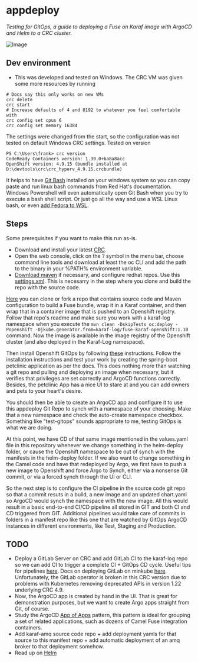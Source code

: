 # appdeploy

_Testing for GitOps, a guide to deploying a Fuse on Karaf image with ArgoCD and Helm to a CRC cluster._

![Image](https://miro.medium.com/max/700/1*9q37KuHZFWC7XOZRSQpJ6Q.png)

## Dev environment
- This was developed and tested on Windows. The CRC VM was given some more resources by running
```console
# Docs say this only works on new VMs
crc delete
crc start
# Increase defaults of 4 and 8192 to whatever you feel comfortable with
crc config set cpus 6 
crc config set memory 16384
```
The settings were changed from the start, so the configuration was not tested on default Windows CRC settings.
Tested on version
```console
PS C:\Users\frank> crc version
CodeReady Containers version: 1.39.0+ba8a8acc
OpenShift version: 4.9.15 (bundle installed at D:\devtools\crc\crc_hyperv_4.9.15.crcbundle)
```
It helps to have [Git Bash](https://git-scm.com/download/win) installed on your windows system so you can copy paste and run linux bash commands from Red Hat's documentation. Windows Powershell will even automatically open Git Bash when you try to execute a bash shell script.
Or just go all the way and use a WSL Linux bash, or even [add Fedora to WSL](https://dev.to/bowmanjd/install-fedora-on-windows-subsystem-for-linux-wsl-4b26).


## Steps
Some prerequisites if you want to make this run as-is. 
- Download and install your latest [CRC](https://console.redhat.com/openshift/create/local).
- Open the web console, click on the ? symbol in the menu bar, choose command line tools and download at least the oc CLI and add the path to the binary in your %PATH% environment variable.
- [Download maven](https://maven.apache.org/download.cgi) if necessary, and configure redhat repos. Use this [settings.xml](https://github.com/frankvanhof/fuse710-karaf-camel-log/blob/9c28dd157a1ee80a3af59437a22c9d71602841f1/configuration/settings.xml). This is necesarry in the step where you clone and build the repo with the source code.

[Here](https://github.com/frankvanhof/fuse710-karaf-camel-log) you can clone or fork a repo that contains source code and Maven configuration to build a Fuse bundle, wrap it in a Karaf container, and then wrap that in a container image that is pushed to an Openshift registry. Follow that repo's readme and make sure you work with a karaf-log namespace when you execute the `mvn clean -DskipTests oc:deploy -Popenshift -Djkube.generator.from=karaf-log/fuse-karaf-openshift:1.10` command. Now the image is available in the image registry of the Openshift cluster (and also deployed in the Karaf-Log namespace).

Then install Openshift GitOps by following [these](https://docs.openshift.com/container-platform/4.9/cicd/gitops/installing-openshift-gitops.html) instructions. Follow the installation instructions and test your work by creating the spring-boot petclinic application as per the docs. This does nothing more than watching a git repo and pulling and deploying an image when necessary, but it verifies that privileges are set correctly and ArgoCD functions correctly. Besides, the petclinic App has a nice UI to stare at and you can add owners and pets to your heart's desire. 

You should then be able to create an ArgoCD app and configure it to use this appdeploy Git Repo to synch with a namespace of your choosing. Make that a new namespace and check the auto-create namespace checkbox. Something like "test-gitops" sounds appropriate to me, testing GitOps is what we are doing. 

At this point, we have CD of that same image mentioned in the values.yaml file in this repository whenever we change something in the helm-deploy folder, or cause the Openshift namespace to be out of synch with the manifests in the helm-deploy folder. If we also want to change something in the Camel code and have that redeployed by Argo, we first have to push a new image to Openshift and force Argo to Synch, either via a nonsense Git commit, or via a forced synch through the UI or CLI. 

So the next step is to configure the CI pipeline in the source code git repo so that a commit resuts in a build, a new image and an updated chart.yaml so ArgoCD would synch the namespace with the new image. All this would result in a basic end-to-end CI/CD pipeline all stored in GIT and both CI and CD triggered from GIT. Additional pipelines would take care of commits in folders in a manifest repo like this one that are watched by GitOps ArgoCD instances in different environments, like Test, Staging and Production.

## TODO
- Deploy a GitLab Server on CRC and add GitLab CI to the karaf-log repo so we can add CI to trigger a complete CI + GitOps CD cycle. Useful tips for pipelines [here](https://levelup.gitconnected.com/gitops-in-kubernetes-with-gitlab-ci-and-argocd-9e20b5d3b55b). Docs on deploying GitLab on minkube [here](https://docs.gitlab.com/charts/development/minikube/). Unfortunately, the GitLab operator is broken in this CRC version due to problems with Kubernetes removing deprecated APIs in version 1.22 underlying CRC 4.9.
- Now, the ArgoCD app is created by hand in the UI. That is great for demonstration purposes, but we want to create Argo apps straight from Git, of course.
- Study the ArgoCD [App of Apps](https://argo-cd.readthedocs.io/en/stable/operator-manual/cluster-bootstrapping/) pattern, this pattern is ideal for grouping a set of related applications, such as dozens of Camel Fuse integration containers.
- Add karaf-amq source code repo + add deployment yamls for that source to this manifest repo + add automatic deployment of an amq broker to that deployment somehow.
- Read up on [Helm](https://helm.sh/docs)
